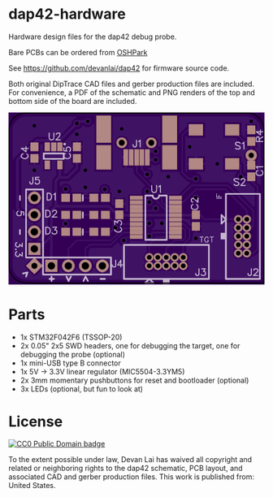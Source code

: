 # dap42-hardware
Hardware design files for the dap42 debug probe.

Bare PCBs can be ordered from [OSHPark](https://oshpark.com/shared_projects/DoRvlUH0)

See https://github.com/devanlai/dap42 for firmware source code.

Both original DipTrace CAD files and gerber production files are included. For convenience, a PDF of the schematic and PNG renders of the top and bottom side of the board are included.

![Top-side render](render-top-v2.png)

# Parts
* 1x STM32F042F6 (TSSOP-20)
* 2x 0.05" 2x5 SWD headers, one for debugging the target, one for debugging the probe (optional)
* 1x mini-USB type B connector
* 1x 5V -> 3.3V linear regulator (MIC5504-3.3YM5)
* 2x 3mm momentary pushbuttons for reset and bootloader (optional)
* 3x LEDs (optional, but fun to look at)

# License
[![CC0 Public Domain badge](https://licensebuttons.net/p/zero/1.0/88x31.png)](http://creativecommons.org/publicdomain/zero/1.0/)

To the extent possible under law, Devan Lai has waived all copyright and related or neighboring rights to the dap42 schematic, PCB layout, and associated CAD and gerber production files. This work is published from: United States.
